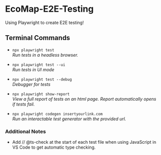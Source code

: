 # EcoMap-E2E-Testing
Using Playwright to create E2E testing!


## Terminal Commands
- `npx playwright test` <br/>
_Run tests in a headless browser._

- `npx playwright test --ui` <br/>
_Run tests in UI mode_

- `npx playwright test --debug` <br/>
_Debugger for tests_

- `npx playwright show-report` <br/>
_View a full report of tests on an html page. Report automatically opens if tests fail._

- `npx playwright codegen insertyourlink.com` <br/>
_Run an interactable test generator with the provided url._

### Additional Notes
- Add // @ts-check at the start of each test file when using JavaScript in VS Code to get automatic type checking.